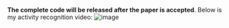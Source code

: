 **The complete code will be released after the paper is accepted**. Below is my activity recognition video: ![image](https://github.com/fengmoke/SPT/blob/master/deploy.gif)
